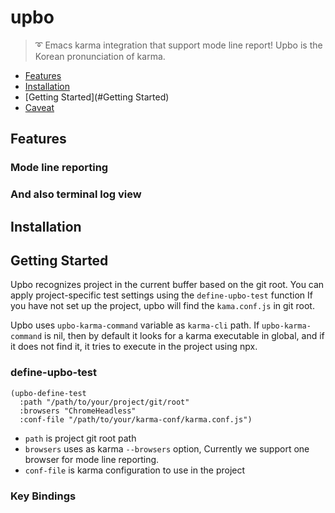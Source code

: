 # upbo
> :curly_loop: Emacs karma integration that support mode line report!
Upbo is the Korean pronunciation of karma.

* [Features](#Features)
* [Installation](#Installation)
* [Getting Started](#Getting Started)
* [Caveat](#Caveat)

## Features

### Mode line reporting

### And also terminal log view

## Installation

## Getting Started
Upbo recognizes project in the current buffer based on the git root.
You can apply project-specific test settings using the `define-upbo-test` function
If you have not set up the project, upbo will find the `kama.conf.js` in git root.

Upbo uses `upbo-karma-command` variable as `karma-cli` path. If `upbo-karma-command` is nil, then by default it looks for a karma executable in global, and if it does not find it, it tries to execute in the project using npx.

### define-upbo-test

``` emacs-lisp
(upbo-define-test
  :path "/path/to/your/project/git/root"
  :browsers "ChromeHeadless"
  :conf-file "/path/to/your/karma-conf/karma.conf.js")
```

* `path` is project git root path
* `browsers` uses as karma `--browsers` option, Currently we support one browser for mode line reporting.
* `conf-file` is karma configuration to use in the project

### Key Bindings

